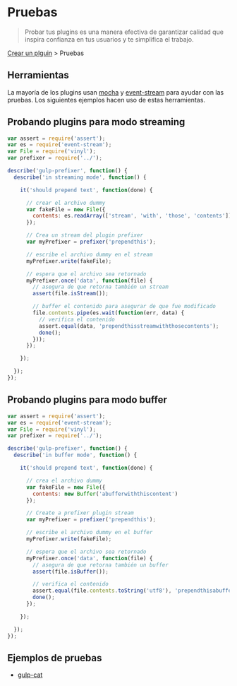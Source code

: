 # Pruebas

> Probar tus plugins es una manera efectiva de garantizar calidad que inspira confianza en tus usuarios y te simplifica el trabajo.

[Crear un plguin](README.md) > Pruebas

## Herramientas

La mayoría de los plugins usan [mocha](https://github.com/visionmedia/mocha) y [event-stream](https://github.com/dominictarr/event-stream) para ayudar con las pruebas. Los siguientes ejemplos hacen uso de estas herramientas.

## Probando plugins para modo streaming

```js
var assert = require('assert');
var es = require('event-stream');
var File = require('vinyl');
var prefixer = require('../');

describe('gulp-prefixer', function() {
  describe('in streaming mode', function() {

    it('should prepend text', function(done) {

      // crear el archivo dummy
      var fakeFile = new File({
        contents: es.readArray(['stream', 'with', 'those', 'contents'])
      });

      // Crea un stream del plugin prefixer
      var myPrefixer = prefixer('prependthis');

      // escribe el archivo dummy en el stream
      myPrefixer.write(fakeFile);

      // espera que el archivo sea retornado
      myPrefixer.once('data', function(file) {
        // asegura de que retorna también un stream
        assert(file.isStream());

        // buffer el contenido para asegurar de que fue modificado
        file.contents.pipe(es.wait(function(err, data) {
          // verifica el contenido
          assert.equal(data, 'prependthisstreamwiththosecontents');
          done();
        }));
      });

    });

  });
});
```

## Probando plugins para modo buffer

```js
var assert = require('assert');
var es = require('event-stream');
var File = require('vinyl');
var prefixer = require('../');

describe('gulp-prefixer', function() {
  describe('in buffer mode', function() {

    it('should prepend text', function(done) {

      // crea el archivo dummy
      var fakeFile = new File({
        contents: new Buffer('abufferwiththiscontent')
      });

      // Create a prefixer plugin stream
      var myPrefixer = prefixer('prependthis');

      // escribe el archivo dummy en el buffer
      myPrefixer.write(fakeFile);

      // espera que el archivo sea retornado
      myPrefixer.once('data', function(file) {
        // asegura de que retorna también un buffer
        assert(file.isBuffer());

        // verifica el contenido
        assert.equal(file.contents.toString('utf8'), 'prependthisabufferwiththiscontent');
        done();
      });

    });

  });
});
```

## Ejemplos de pruebas

* [gulp-cat](https://github.com/ben-eb/gulp-cat/blob/master/test.js)
